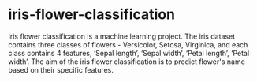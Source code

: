 # iris-flower-classification
Iris flower classification is a machine learning project. The iris dataset contains three classes of flowers - Versicolor, Setosa, Virginica, and each class contains 4 features, ‘Sepal length’, ‘Sepal width’, ‘Petal length’, ‘Petal width’. The aim of the iris flower classification is to predict  flower's name based on their specific features.
